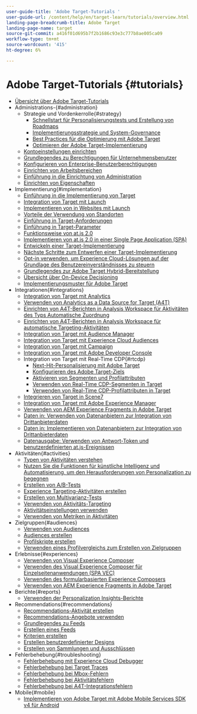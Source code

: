 ```yaml
---
user-guide-title: 'Adobe Target-Tutorials '
user-guide-url: /content/help/en/target-learn/tutorials/overview.html
landing-page-breadcrumb-title: Adobe Target
landing-page-name: target
source-git-commit: a416f01d695b7f2b1686c93e3c777b8ae005ca09
workflow-type: tm+mt
source-wordcount: '415'
ht-degree: 6%

---
```



# Adobe Target-Tutorials  {#tutorials}

+ [Übersicht über Adobe Target-Tutorials](../overview.md)
+ Administrations-{#administration}
   + Strategie und Vordenkerrolle{#strategy}
      + [Schnellstart für Personalisierungstests und Erstellung von Roadmaps](../strategy/create-personalization-roadmap-testing-plan.md)
      + [Implementierungsstrategie und System-Governance](../dev101/1-1-implementation-strategy-sys-governance.md)
      + [Best Practices für die Optimierung mit Adobe Target](../strategy/target-best-practices-for-optimization.md)
      + [Optimieren der Adobe Target-Implementierung](../strategy/optimize-your-target-implementation.md)
   + [Kontoeinstellungen einrichten](../administration/set-up-account-preferences.md)
   + [Grundlegendes zu Berechtigungen für Unternehmensbenutzer](../administration/understanding-enterprise-user-permissions.md)
   + [Konfigurieren von Enterprise-Benutzerberechtigungen](../dev101/1-2-configure-ent-user-permissions.md)
   + [Einrichten von Arbeitsbereichen](../administration/set-up-workspaces.md)
   + [Einführung in die Einrichtung von Administration](../dev101/1-3-intro-to-admin-setup.md)
   + [Einrichten von Eigenschaften](../administration/set-up-properties.md)
+ Implementierung{#implementation}
   + [Einführung in die Implementierung von Target](../dev101/2-1-intro-to-target-implementation.md)
   + [Integration von Target mit Launch](../dev101/3-1-target-launch.md)
   + [Implementieren von in Websites mit Launch](https://experienceleague.adobe.com/docs/launch-learn/implementing-in-websites-with-launch/index.html?lang=en)
   + [Vorteile der Verwendung von Standorten](../dev101/2-2-benefits-of-locations.md)
   + [Einführung in Target-Anforderungen](../dev101/2-3-intro-to-target-requests.md)
   + [Einführung in Target-Parameter](../dev101/2-4-intro-to-target-params.md)
   + [Funktionsweise von at.js 2.0](../implementation/understanding-how-atjs-20-works.md)
   + [Implementieren von at.js 2.0 in einer Single Page Application (SPA)](../implementation/implement-atjs-20-in-a-single-page-application.md)
   + [Entwickeln einer Target-Implementierung](../dev101/2-5-design-target-implementation.md)
   + [Nächste Schritte zum Entwerfen einer Target-Implementierung](../dev101/2-6-next-steps-design-target-implementation.md)
   + [Opt-in verwenden, um Experience Cloud-Lösungen auf der Grundlage des Benutzereinverständnisses zu steuern](https://experienceleague.adobe.com/docs/id-service/using/implementation/opt-in-service/use-opt-in-to-control-experience-cloud-activities-based-on-user-consent.html?lang=en)
   + [Grundlegendes zur Adobe Target Hybrid-Bereitstellung](../implementation/hybrid-deployment.md)
   + [Übersicht über On-Device Decisioning](../implementation/on-device-decisioning-overview.md)
   + [Implementierungsmuster für Adobe Target](../implementation/implementation-patterns-for-adobe-target.md)
+ Integrationen{#integrations}
   + [Integration von Target mit Analytics](../dev101/3-2-target-analytics.md)
   + [Verwenden von Analytics as a Data Source for Target (A4T)](../integrations/use-analytics-as-a-data-source-a4t.md)
   + [Einrichten von A4T-Berichten in Analysis Workspace für Aktivitäten des Typs Automatische Zuordnung](../integrations/set-up-a4t-reports-in-analysis-workspace-for-auto-allocate-activities.md)
   + [Einrichten von A4T-Berichten in Analysis Workspace für automatische Targeting-Aktivitäten](../integrations/set-up-a4t-reports-in-analysis-workspace-for-auto-target-activities.md)
   + [Integration von Target mit Audience Manager](../dev101/3-3-target-dmp.md)
   + [Integration von Target mit Experience Cloud Audiences](../dev101/3-4-target-exc-audiences.md)
   + [Integration von Target mit Campaign](../dev101/3-6-target-campaign.md)
   + [Integration von Target mit Adobe Developer Console](../dev101/3-7-target-io.md)
   + Integration von Target mit Real-Time CDP{#rtcdp}
      + [Next-Hit-Personalisierung mit Adobe Target](../integrations/rtcdp/next-hit-personalization.md)
      + [Konfigurieren des Adobe Target-Ziels](../integrations/rtcdp/configure-the-target-destination.md)
      + [Aktivieren von Segmenten und Profilattributen](../integrations/rtcdp/activate-segments-and-profile-attributes.md)
      + [Verwenden von Real-Time CDP-Segmenten in Target](../integrations/rtcdp/use-rtcdp-segments-in-target.md)
      + [Verwenden von Real-Time CDP-Profilattributen in Target](../integrations/rtcdp/use-rtcdp-profile-attributes-in-target.md)
   + [Integrieren von Target in Scene7](../dev101/3-8-target-scene7.md)
   + [Integration von Target mit Adobe Experience Manager](../dev101/3-5-target-aem.md)
   + [Verwenden von AEM Experience Fragments in Adobe Target](https://helpx.adobe.com/experience-manager/kt/sites/using/experience-fragment-target-offer-feature-video-use.html)
   + [Daten in: Verwenden von Datenanbietern zur Integration von Drittanbieterdaten](../integrations/use-data-providers-to-integrate-third-party-data.md)
   + [Daten in: Implementieren von Datenanbietern zur Integration von Drittanbieterdaten](../integrations/implement-data-providers-to-integrate-third-party-data.md)
   + [Datenausgabe: Verwenden von Antwort-Token und benutzerdefinierten at.js-Ereignissen](../integrations/use-response-tokens-and-atjs-custom-events.md)
+ Aktivitäten{#activities}
   + [Typen von Aktivitäten verstehen](../activities/understanding-the-types-of-activities.md)
   + [Nutzen Sie die Funktionen für künstliche Intelligenz und Automatisierung, um den Herausforderungen von Personalization zu begegnen](../activities/use-the-artificial-intelligence-and-automation-capabilities-to-meet-the-challenges-of-personalization.md)
   + [Erstellen von A/B-Tests](../activities/create-ab-tests.md)
   + [Experience Targeting-Aktivitäten erstellen](../activities/create-experience-targeting-activities.md)
   + [Erstellen von Multivarianz-Tests](../activities/create-multivariate-tests.md)
   + [Verwenden von Aktivitäts-Targeting](../activities/use-activity-targeting.md)
   + [Aktivitätseinstellungen verwenden](../activities/use-activity-settings.md)
   + [Verwenden von Metriken in Aktivitäten](../activities/use-metrics-in-activities.md)
+ Zielgruppen{#audiences}
   + [Verwenden von Audiences](../audiences/use-audiences.md)
   + [Audiences erstellen](../audiences/create-audiences.md)
   + [Profilskripte erstellen](../audiences/create-profile-scripts.md)
   + [Verwenden eines Profilvergleichs zum Erstellen von Zielgruppen](../audiences/use-profile-comparison-to-build-audiences.md)
+ Erlebnisse{#experiences}
   + [Verwenden von Visual Experience Composer](../experiences/use-the-visual-experience-composer.md)
   + [Verwenden des Visual Experience Composer für Einzelseitenanwendungen (SPA VEC)](../experiences/use-the-visual-experience-composer-for-single-page-applications.md)
   + [Verwenden des formularbasierten Experience Composers](../experiences/use-the-form-based-experience-composer.md)
   + [Verwenden von AEM Experience Fragments in Adobe Target](https://helpx.adobe.com/experience-manager/kt/sites/using/experience-fragment-target-offer-feature-video-use.html)
+ Berichte{#reports}
   + [Verwenden der Personalization Insights-Berichte](../reports/use-the-personalization-insights-reports.md)
+ Recommendations{#recommendations}
   + [Recommendations-Aktivität erstellen](../recommendations/create-a-recommendations-activity.md)
   + [Recommendations-Angebote verwenden](../recommendations/use-recommendations-offers.md)
   + [Grundlegendes zu Feeds](../recommendations/understanding-feeds.md)
   + [Erstellen eines Feeds](../recommendations/create-a-feed.md)
   + [Kriterien erstellen](../recommendations/create-criteria.md)
   + [Erstellen benutzerdefinierter Designs](../recommendations/create-custom-designs.md)
   + [Erstellen von Sammlungen und Ausschlüssen](../recommendations/create-collections-and-exclusions.md)
+ Fehlerbehebung{#troubleshooting}
   + [Fehlerbehebung mit Experience Cloud Debugger](../troubleshooting/troubleshoot-with-the-experience-cloud-debugger.md)
   + [Fehlerbehebung bei Target Traces](../troubleshooting/troubleshoot-with-target-traces.md)
   + [Fehlerbehebung bei Mbox-Fehlern](../dev101/4-1-troubleshoot-mbox-errors.md)
   + [Fehlerbehebung bei Aktivitätsfehlern](../dev101/4-2-troubleshoot-activity-errors.md)
   + [Fehlerbehebung bei A4T-Integrationsfehlern](../dev101/4-3-troubleshoot-integration-errors.md)
+ Mobile{#mobile}
   + [Implementieren von Adobe Target mit Adobe Mobile Services SDK v4 für Android](../mobile-v4/overview.md)
